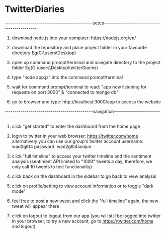# TwitterDiaries

--------------------------------------------setup--------------------------------------------

1. download node.js into your computer: https://nodejs.org/en/

2. download the repository and place project folder in your favourite directory Eg(C:\users\Desktop)

3. open up command prompt/terminal and navigate directory to the project folder Eg(C:\users\Desktop\twitterDiaries)

4. type "node app.js" into the command prompt/terminal

5. wait for command prompt/terminal to read:
   "app now listening for requests on port 3000" & "connected to mongo db"

6. go to browser and type: http://localhost:3000/app to access the website

--------------------------------------------navigation--------------------------------------------

1. click "get started" to enter the dashboard from the home page

2. login to twitter in your web browser: https://twitter.com/home alternatively you can use our group's twitter account
   username: wad2g6t4
   password: wad2g6t4sunjun

3. click "full timeline" to access your twitter timeline and the sentiment analysis (sentiment API limited to "1000" tweets a day, therefore, we only call 10 tweets to test functionality)

4. click back on the dashboard in the sidebar to go back to view analysis

5. click on profile/setting to view account information or to toggle "dark mode"

6. feel free to post a new tweet and click the "full timeline" again, the new tweet will appear there

7. click on logout to logout from our app (you will still be logged into twitter in your browser, to try a new account, go to https://twitter.com/home and logout)
